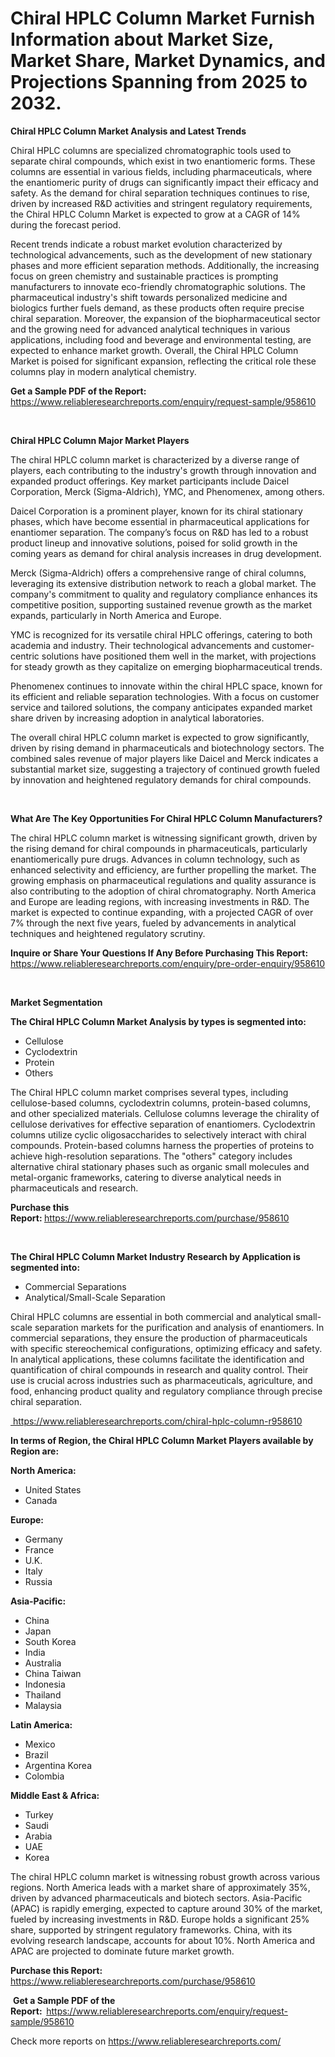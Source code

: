 <p><h1>Chiral HPLC Column Market Furnish Information about Market Size, Market Share, Market Dynamics, and Projections Spanning from 2025 to 2032.</h1></p><p><strong>Chiral HPLC Column Market Analysis and Latest Trends</strong></p>
<p><p>Chiral HPLC columns are specialized chromatographic tools used to separate chiral compounds, which exist in two enantiomeric forms. These columns are essential in various fields, including pharmaceuticals, where the enantiomeric purity of drugs can significantly impact their efficacy and safety. As the demand for chiral separation techniques continues to rise, driven by increased R&D activities and stringent regulatory requirements, the Chiral HPLC Column Market is expected to grow at a CAGR of 14% during the forecast period.</p><p>Recent trends indicate a robust market evolution characterized by technological advancements, such as the development of new stationary phases and more efficient separation methods. Additionally, the increasing focus on green chemistry and sustainable practices is prompting manufacturers to innovate eco-friendly chromatographic solutions. The pharmaceutical industry's shift towards personalized medicine and biologics further fuels demand, as these products often require precise chiral separation. Moreover, the expansion of the biopharmaceutical sector and the growing need for advanced analytical techniques in various applications, including food and beverage and environmental testing, are expected to enhance market growth. Overall, the Chiral HPLC Column Market is poised for significant expansion, reflecting the critical role these columns play in modern analytical chemistry.</p></p>
<p><strong>Get a Sample PDF of the Report:&nbsp;</strong> <a href="https://www.reliableresearchreports.com/enquiry/request-sample/958610?utm_campaign=2211&utm_medium=2&utm_source=Github&utm_content=ia&utm_term=21022025&utm_id=chiral-hplc-column">https://www.reliableresearchreports.com/enquiry/request-sample/958610</a></p>
<p>&nbsp;</p>
<p><strong>Chiral HPLC Column Major Market Players</strong></p>
<p><p>The chiral HPLC column market is characterized by a diverse range of players, each contributing to the industry's growth through innovation and expanded product offerings. Key market participants include Daicel Corporation, Merck (Sigma-Aldrich), YMC, and Phenomenex, among others.</p><p>Daicel Corporation is a prominent player, known for its chiral stationary phases, which have become essential in pharmaceutical applications for enantiomer separation. The company’s focus on R&D has led to a robust product lineup and innovative solutions, poised for solid growth in the coming years as demand for chiral analysis increases in drug development.</p><p>Merck (Sigma-Aldrich) offers a comprehensive range of chiral columns, leveraging its extensive distribution network to reach a global market. The company's commitment to quality and regulatory compliance enhances its competitive position, supporting sustained revenue growth as the market expands, particularly in North America and Europe.</p><p>YMC is recognized for its versatile chiral HPLC offerings, catering to both academia and industry. Their technological advancements and customer-centric solutions have positioned them well in the market, with projections for steady growth as they capitalize on emerging biopharmaceutical trends.</p><p>Phenomenex continues to innovate within the chiral HPLC space, known for its efficient and reliable separation technologies. With a focus on customer service and tailored solutions, the company anticipates expanded market share driven by increasing adoption in analytical laboratories.</p><p>The overall chiral HPLC column market is expected to grow significantly, driven by rising demand in pharmaceuticals and biotechnology sectors. The combined sales revenue of major players like Daicel and Merck indicates a substantial market size, suggesting a trajectory of continued growth fueled by innovation and heightened regulatory demands for chiral compounds.</p></p>
<p>&nbsp;</p>
<p><strong>What Are The Key Opportunities For Chiral HPLC Column Manufacturers?</strong></p>
<p><p>The chiral HPLC column market is witnessing significant growth, driven by the rising demand for chiral compounds in pharmaceuticals, particularly enantiomerically pure drugs. Advances in column technology, such as enhanced selectivity and efficiency, are further propelling the market. The growing emphasis on pharmaceutical regulations and quality assurance is also contributing to the adoption of chiral chromatography. North America and Europe are leading regions, with increasing investments in R&D. The market is expected to continue expanding, with a projected CAGR of over 7% through the next five years, fueled by advancements in analytical techniques and heightened regulatory scrutiny.</p></p>
<p><strong>Inquire or Share Your Questions If Any Before Purchasing This Report:</strong> <a href="https://www.reliableresearchreports.com/enquiry/pre-order-enquiry/958610?utm_campaign=2211&utm_medium=2&utm_source=Github&utm_content=ia&utm_term=21022025&utm_id=chiral-hplc-column">https://www.reliableresearchreports.com/enquiry/pre-order-enquiry/958610</a></p>
<p>&nbsp;</p>
<p><strong>Market Segmentation</strong></p>
<p><strong>The Chiral HPLC Column Market Analysis by types is segmented into:</strong></p>
<p><ul><li>Cellulose</li><li>Cyclodextrin</li><li>Protein</li><li>Others</li></ul></p>
<p><p>The Chiral HPLC column market comprises several types, including cellulose-based columns, cyclodextrin columns, protein-based columns, and other specialized materials. Cellulose columns leverage the chirality of cellulose derivatives for effective separation of enantiomers. Cyclodextrin columns utilize cyclic oligosaccharides to selectively interact with chiral compounds. Protein-based columns harness the properties of proteins to achieve high-resolution separations. The "others" category includes alternative chiral stationary phases such as organic small molecules and metal-organic frameworks, catering to diverse analytical needs in pharmaceuticals and research.</p></p>
<p><strong>Purchase this Report:&nbsp;</strong><a href="https://www.reliableresearchreports.com/purchase/958610?utm_campaign=2211&utm_medium=2&utm_source=Github&utm_content=ia&utm_term=21022025&utm_id=chiral-hplc-column">https://www.reliableresearchreports.com/purchase/958610</a></p>
<p>&nbsp;</p>
<p><strong>The Chiral HPLC Column Market Industry Research by Application is segmented into:</strong></p>
<p><ul><li>Commercial Separations</li><li>Analytical/Small-Scale Separation</li></ul></p>
<p><p>Chiral HPLC columns are essential in both commercial and analytical small-scale separation markets for the purification and analysis of enantiomers. In commercial separations, they ensure the production of pharmaceuticals with specific stereochemical configurations, optimizing efficacy and safety. In analytical applications, these columns facilitate the identification and quantification of chiral compounds in research and quality control. Their use is crucial across industries such as pharmaceuticals, agriculture, and food, enhancing product quality and regulatory compliance through precise chiral separation.</p></p>
<p><a href="https://www.reliableresearchreports.com/chiral-hplc-column-r958610?utm_campaign=2211&utm_medium=2&utm_source=Github&utm_content=ia&utm_term=21022025&utm_id=chiral-hplc-column">&nbsp;https://www.reliableresearchreports.com/chiral-hplc-column-r958610</a></p>
<p><strong>In terms of Region, the Chiral HPLC Column Market Players available by Region are:</strong></p>
<p>
    <p> <strong> North America: </strong>
        <ul>
            <li>United States</li>
            <li>Canada</li>
        </ul>
        </p> 
    <p> <strong> Europe: </strong>
        <ul>
            <li>Germany</li>
            <li>France</li>
            <li>U.K.</li>
            <li>Italy</li>
            <li>Russia</li>
        </ul>
        </p> 
    <p> <strong> Asia-Pacific: </strong>
        <ul>
            <li>China</li>
            <li>Japan</li>
            <li>South Korea</li>
            <li>India</li>
            <li>Australia</li>
            <li>China Taiwan</li>
            <li>Indonesia</li>
            <li>Thailand</li>
            <li>Malaysia</li>
        </ul>
        </p> 
    <p> <strong> Latin America: </strong>
        <ul>
            <li>Mexico</li>
            <li>Brazil</li>
            <li>Argentina Korea</li>
            <li>Colombia</li>
        </ul>
        </p> 
    <p> <strong> Middle East & Africa: </strong>
        <ul>
            <li>Turkey</li>
            <li>Saudi</li>
            <li>Arabia</li>
            <li>UAE</li>
            <li>Korea</li>
        </ul>
    </p>
    </p>
<p><p>The chiral HPLC column market is witnessing robust growth across various regions. North America leads with a market share of approximately 35%, driven by advanced pharmaceuticals and biotech sectors. Asia-Pacific (APAC) is rapidly emerging, expected to capture around 30% of the market, fueled by increasing investments in R&D. Europe holds a significant 25% share, supported by stringent regulatory frameworks. China, with its evolving research landscape, accounts for about 10%. North America and APAC are projected to dominate future market growth.</p></p>
<p><strong>Purchase this Report: </strong><a href="https://www.reliableresearchreports.com/purchase/958610?utm_campaign=2211&utm_medium=2&utm_source=Github&utm_content=ia&utm_term=21022025&utm_id=chiral-hplc-column">https://www.reliableresearchreports.com/purchase/958610</a></p>
<p>&nbsp;<strong>Get a Sample PDF of the Report:&nbsp;&nbsp;</strong><a href="https://www.reliableresearchreports.com/enquiry/request-sample/958610?utm_campaign=2211&utm_medium=2&utm_source=Github&utm_content=ia&utm_term=21022025&utm_id=chiral-hplc-column">https://www.reliableresearchreports.com/enquiry/request-sample/958610</a></p>
<p><strong></strong></p>
<p>Check more reports on <a href="https://www.reliableresearchreports.com/?utm_campaign=2211&utm_medium=2&utm_source=Github&utm_content=ia&utm_term=21022025&utm_id=chiral-hplc-column">https://www.reliableresearchreports.com/</a></p>